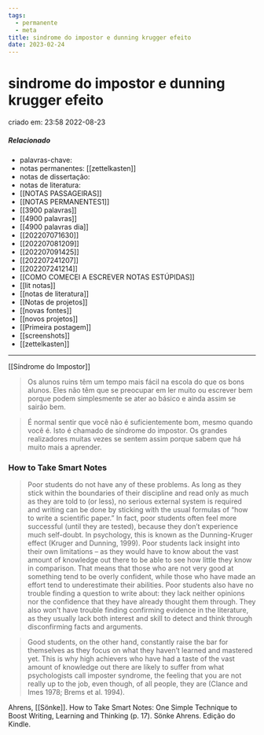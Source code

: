 ```yaml
---
tags:
  - permanente
  - meta
title: sindrome do impostor e dunning krugger efeito
date: 2023-02-24
---
```


# sindrome do impostor e dunning krugger efeito

criado em: 23:58 2022-08-23

##### Relacionado

- palavras-chave: 
- notas permanentes: [[zettelkasten]]
- notas de dissertação:
- notas de literatura: 
- [[NOTAS PASSAGEIRAS]]
- [[NOTAS PERMANENTES1]]
- [[3900 palavras]]
- [[4900 palavras]]
- [[4900 palavras dia]]
- [[202207071630]]
- [[202207081209]]
- [[202207091425]]
- [[202207241207]]
- [[202207241214]]
- [[COMO COMECEI A ESCREVER NOTAS ESTÚPIDAS]]
- [[lit notas]]
- [[notas de literatura]]
- [[Notas de projetos]]
- [[novas fontes]]
- [[novos projetos]]
- [[Primeira postagem]]
- [[screenshots]]
- [[zettelkasten]]

---

[[Síndrome do Impostor]]

> Os alunos ruins têm um tempo mais fácil na escola do que os bons alunos. Eles não têm que se preocupar em ler muito ou escrever bem porque podem simplesmente se ater ao básico e ainda assim se sairão bem.

> É normal sentir que você não é suficientemente bom, mesmo quando você é. Isto é chamado de síndrome do impostor. Os grandes realizadores muitas vezes se sentem assim porque sabem que há muito mais a aprender.

### How to Take Smart Notes

>Poor students do not have any of these problems. As long as they stick within the boundaries of their discipline and read only as much as they are told to (or less), no serious external system is required and writing can be done by sticking with the usual formulas of “how to write a scientific paper.” In fact, poor students often feel more successful (until they are tested), because they don’t experience much self-doubt. In psychology, this is known as the Dunning-Kruger effect (Kruger and Dunning, 1999). Poor students lack insight into their own limitations – as they would have to know about the vast amount of knowledge out there to be able to see how little they know in comparison. That means that those who are not very good at something tend to be overly confident, while those who have made an effort tend to underestimate their abilities. Poor students also have no trouble finding a question to write about: they lack neither opinions nor the confidence that they have already thought them through. They also won’t have trouble finding confirming evidence in the literature, as they usually lack both interest and skill to detect and think through disconfirming facts and arguments.

>Good students, on the other hand, constantly raise the bar for themselves as they focus on what they haven’t learned and mastered yet. This is why high achievers who have had a taste of the vast amount of knowledge out there are likely to suffer from what psychologists call imposter syndrome, the feeling that you are not really up to the job, even though, of all people, they are (Clance and Imes 1978; Brems et al. 1994).

Ahrens, [[Sönke]]. How to Take Smart Notes: One Simple Technique to Boost Writing, Learning and Thinking (p. 17). Sönke Ahrens. Edição do Kindle. 
